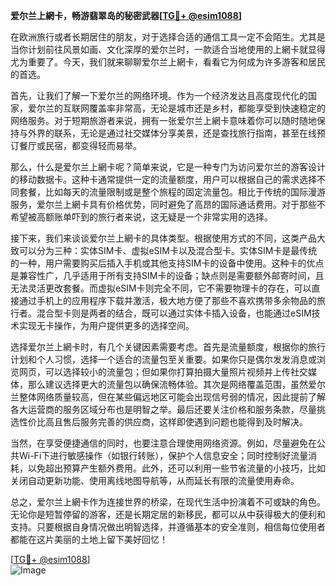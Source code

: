 **爱尔兰上網卡，畅游翡翠岛的秘密武器[[TG💪+ @esim1088](https://t.me/s/esim1088)]**

在欧洲旅行或者长期居住的朋友，对于选择合适的通信工具一定不会陌生。尤其是当你计划前往风景如画、文化深厚的爱尔兰时，一款适合当地使用的上網卡就显得尤为重要了。今天，我们就来聊聊爱尔兰上網卡，看看它为何成为许多游客和居民的首选。

首先，让我们了解一下爱尔兰的网络环境。作为一个经济发达且高度现代化的国家，爱尔兰的互联网覆盖率非常高，无论是城市还是乡村，都能享受到快速稳定的网络服务。对于短期旅游者来说，拥有一张爱尔兰上網卡意味着你可以随时随地保持与外界的联系，无论是通过社交媒体分享美景，还是查找旅行指南，甚至在线预订餐厅或民宿，都变得轻而易举。

那么，什么是爱尔兰上網卡呢？简单来说，它是一种专门为访问爱尔兰的游客设计的移动数据卡。这种卡通常提供一定的流量额度，用户可以根据自己的需求选择不同套餐，比如每天的流量限制或是整个旅程的固定流量包。相比于传统的国际漫游服务，爱尔兰上網卡具有价格优势，同时避免了高昂的国际通话费用。对于那些不希望被高额账单吓到的旅行者来说，这无疑是一个非常实用的选择。

接下来，我们来谈谈爱尔兰上網卡的具体类型。根据使用方式的不同，这类产品大致可以分为三种：实体SIM卡、虚拟eSIM卡以及混合型卡。实体SIM卡是最传统的一种，用户需要购买后插入手机或其他支持SIM卡的设备中使用。这种卡的优点是兼容性广，几乎适用于所有支持SIM卡的设备；缺点则是需要额外邮寄时间，且无法灵活更改套餐。而虚拟eSIM卡则完全不同，它不需要物理卡的存在，可以直接通过手机上的应用程序下载并激活，极大地方便了那些不喜欢携带多余物品的旅行者。混合型卡则是两者的结合，既可以通过实体卡插入设备，也能通过eSIM技术实现无卡操作，为用户提供更多的选择空间。

选择爱尔兰上網卡时，有几个关键因素需要考虑。首先是流量额度，根据你的旅行计划和个人习惯，选择一个适合的流量包至关重要。如果你只是偶尔发发消息或浏览网页，可以选择较小的流量包；但如果你打算拍摄大量照片视频并上传社交媒体，那么建议选择更大的流量包以确保流畅体验。其次是网络覆盖范围，虽然爱尔兰整体网络质量较高，但在某些偏远地区可能会出现信号弱的情况，因此提前了解各大运营商的服务区域分布也是明智之举。最后还要关注价格和服务条款，尽量挑选性价比高且售后服务完善的供应商，这样即使遇到问题也能得到及时解决。

当然，在享受便捷通信的同时，也要注意合理使用网络资源。例如，尽量避免在公共Wi-Fi下进行敏感操作（如银行转账），保护个人信息安全；同时控制好流量消耗，以免超出预算产生额外费用。此外，还可以利用一些节省流量的小技巧，比如关闭自动更新功能、使用离线地图导航等，从而延长有限的流量使用寿命。

总之，爱尔兰上網卡作为连接世界的桥梁，在现代生活中扮演着不可或缺的角色。无论你是短暂停留的游客，还是长期定居的新移民，都可以从中获得极大的便利和支持。只要根据自身情况做出明智选择，并遵循基本的安全准则，相信每位使用者都能在这片美丽的土地上留下美好回忆！

[[TG💪+ @esim1088](https://t.me/s/esim1088)]  
![Image](https://i.postimg.cc/4NQfJmqS/Snipaste-2025-05-13-00-14-12.png)